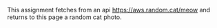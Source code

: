 This assignment fetches from an api https://aws.random.cat/meow and returns to this page a random cat photo.